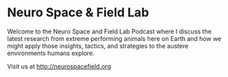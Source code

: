 # Neuro Space & Field Lab
Welcome to the Neuro Space and Field Lab Podcast where I discuss the latest research from extreme performing animals here on Earth and how we might apply those insights, tactics, and strategies to the austere environments humans explore.

Visit us at http://neurospacefield.org
